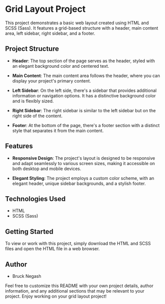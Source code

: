# Grid Layout Project

This project demonstrates a basic web layout created using HTML and SCSS (Sass). It features a grid-based structure with a header, main content area, left sidebar, right sidebar, and a footer.


## Project Structure

- **Header**: The top section of the page serves as the header, styled with an elegant background color and centered text.

- **Main Content**: The main content area follows the header, where you can display your project's primary content.

- **Left Sidebar**: On the left side, there's a sidebar that provides additional information or navigation options. It has a distinctive background color and is flexibly sized.

- **Right Sidebar**: The right sidebar is similar to the left sidebar but on the right side of the content.

- **Footer**: At the bottom of the page, there's a footer section with a distinct style that separates it from the main content.

## Features

- **Responsive Design**: The project's layout is designed to be responsive and adapt seamlessly to various screen sizes, making it accessible on both desktop and mobile devices.

- **Elegant Styling**: The project employs a custom color scheme, with an elegant header, unique sidebar backgrounds, and a stylish footer.

## Technologies Used

- HTML
- SCSS (Sass)

## Getting Started

To view or work with this project, simply download the HTML and SCSS files and open the HTML file in a web browser.

## Author

- Bruck Negash

Feel free to customize this README with your own project details, author information, and any additional sections that may be relevant to your project. Enjoy working on your grid layout project!

